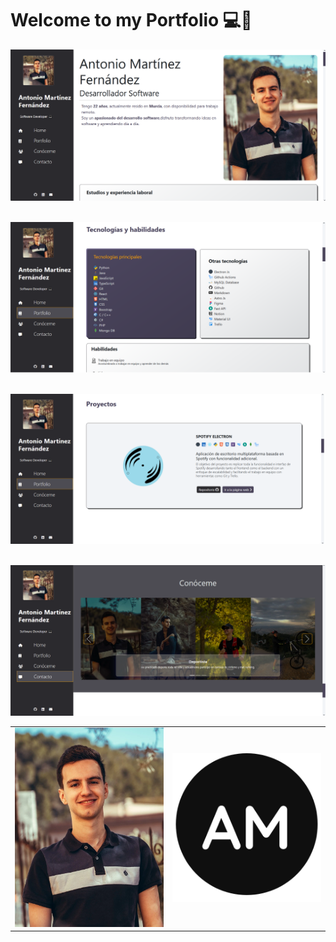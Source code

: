 # Welcome to my Portfolio 💻🎨


![Home](assets/walkthrough/home.png)
<br>
<br>

![Tecnologias](assets/walkthrough/tecnologias.png)
<br>
<br>

![Proyectos](assets/walkthrough/proyectos.png)
<br>
<br>

![Conoceme](assets/walkthrough/conoceme.png)


<table>
  <tr>
    <td align="center"><a href="https://github.com/AntonioMrtz"><img src="assets/images/bio/header_frente.webp" width="400PX; " alt=""/></td>
    <td align="center"><a href="https://github.com/AntonioMrtz"><img src="assets/images/thumbnails/logoAM.png" width="400PX;" alt=""/></td>
  </tr>
</table>

